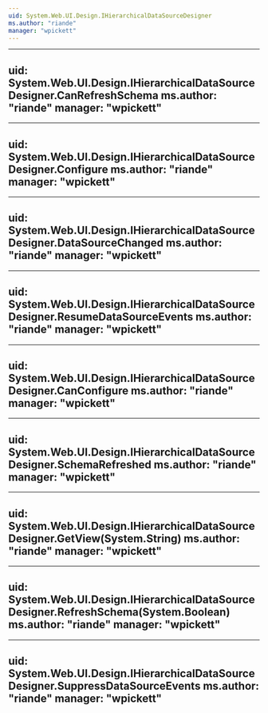 ```yaml
---
uid: System.Web.UI.Design.IHierarchicalDataSourceDesigner
ms.author: "riande"
manager: "wpickett"
---
```


---
uid: System.Web.UI.Design.IHierarchicalDataSourceDesigner.CanRefreshSchema
ms.author: "riande"
manager: "wpickett"
---

---
uid: System.Web.UI.Design.IHierarchicalDataSourceDesigner.Configure
ms.author: "riande"
manager: "wpickett"
---

---
uid: System.Web.UI.Design.IHierarchicalDataSourceDesigner.DataSourceChanged
ms.author: "riande"
manager: "wpickett"
---

---
uid: System.Web.UI.Design.IHierarchicalDataSourceDesigner.ResumeDataSourceEvents
ms.author: "riande"
manager: "wpickett"
---

---
uid: System.Web.UI.Design.IHierarchicalDataSourceDesigner.CanConfigure
ms.author: "riande"
manager: "wpickett"
---

---
uid: System.Web.UI.Design.IHierarchicalDataSourceDesigner.SchemaRefreshed
ms.author: "riande"
manager: "wpickett"
---

---
uid: System.Web.UI.Design.IHierarchicalDataSourceDesigner.GetView(System.String)
ms.author: "riande"
manager: "wpickett"
---

---
uid: System.Web.UI.Design.IHierarchicalDataSourceDesigner.RefreshSchema(System.Boolean)
ms.author: "riande"
manager: "wpickett"
---

---
uid: System.Web.UI.Design.IHierarchicalDataSourceDesigner.SuppressDataSourceEvents
ms.author: "riande"
manager: "wpickett"
---
